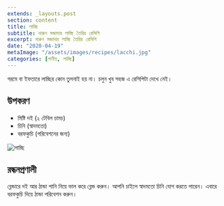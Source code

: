 ```yaml
---
extends: _layouts.post
section: content
title: লাচ্ছি
subtitle: দারুন মজাদার লাচ্ছি তৈরির রেসিপি
excerpt: দারুন মজাদার লাচ্ছি তৈরির রেসিপি
date: "2020-04-19"
metaImage: "/assets/images/recipes/lacchi.jpg"
categories: [পানীয়, লাচ্ছি]
---
```


গরমে বা ইফতারে লাচ্ছির কোন তুলনাই হয় না। চলুন খুব সহজ এ রেসিপিটা দেখে নেই।

## উপকরণ

- মিষ্টি দই (২ টেবিল চামচ)
- চিনি (স্বাদমতো)
- বরফকুচি (পরিবেশনের জন্য)

![লাচ্ছি](/assets/images/recipes/lacchi.jpg)

## রন্ধনপ্রণালী

ব্লেন্ডারে দই আর ঠান্ডা পানি নিয়ে ভাল করে ব্লেন্ড করুন। আপনি চাইলে স্বাদমতো চিনি যোগ করতে পারেন। এবারে
বরফকুচি দিয়ে ঠান্ডা পরিবেশন করুন।
